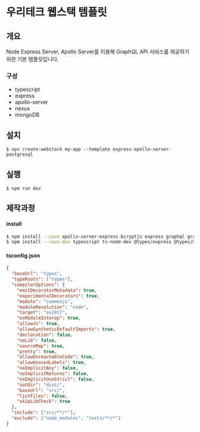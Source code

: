 # 우리테크 웹스택 템플릿

## 개요

Node Express Server, Apollo Server를 이용해 GraphQL API 서비스를 제공하기 위한 기본 템플릿입니다.

### 구성

- typescript
- express
- apollo-server
- nexus
- mongoDB

## 설치

```
$ npx create-webstack my-app --template express-apollo-server-postgresql
```

## 실행

```
$ npm run dev
```

## 제작과정

#### install

```sh
$ npm install --save apollo-server-express bcryptjs express graphql graphql-scalars graphql-subscriptions jsonwebtoken mongodb nexus
$ npm install --save-dev typescript ts-node-dev @types/express @types/mongodb dotenv
```

#### tsconfig.json

```json
{
  "baseUrl": "types",
  "typeRoots": ["types"],
  "compilerOptions": {
    "emitDecoratorMetadata": true,
    "experimentalDecorators": true,
    "module": "commonjs",
    "moduleResolution": "node",
    "target": "es2017",
    "esModuleInterop": true,
    "allowJs": true,
    "allowSyntheticDefaultImports": true,
    "declaration": false,
    "noLib": false,
    "sourceMap": true,
    "pretty": true,
    "allowUnreachableCode": true,
    "allowUnusedLabels": true,
    "noImplicitAny": false,
    "noImplicitReturns": false,
    "noImplicitUseStrict": false,
    "outDir": "dist/",
    "baseUrl": "src/",
    "listFiles": false,
    "skipLibCheck": true
  },
  "include": ["src/**/*"],
  "exclude": ["node_modules", "tests/**/*"]
}
```
